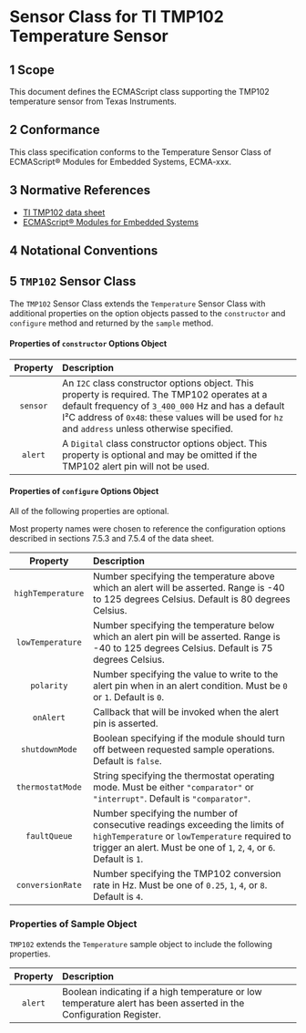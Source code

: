 
# Sensor Class for TI TMP102 Temperature Sensor

## 1 Scope

This document defines the ECMAScript class supporting the TMP102 temperature sensor from Texas Instruments.

## 2 Conformance

This class specification conforms to the Temperature Sensor Class of ECMAScript® Modules for Embedded Systems, ECMA-xxx.

## 3 Normative References

- [TI TMP102 data sheet](https://www.ti.com/lit/ds/symlink/tmp102.pdf)
- [ECMAScript® Modules for Embedded Systems](https://EcmaTC53.github.io/spec/web/spec.html)

## 4 Notational Conventions

## 5 `TMP102` Sensor Class

The `TMP102` Sensor Class extends the `Temperature` Sensor Class with additional properties on the option objects passed to the `constructor` and `configure` method and returned by the `sample` method. 

#### Properties of `constructor` Options Object

| Property | Description |
| :---: | :--- |
| `sensor` | An `I2C` class constructor options object. This property is required. The TMP102 operates at a default frequency of `3_400_000` Hz and has a default I²C address of `0x48`: these values will be used for `hz` and `address` unless otherwise specified.
| `alert` | A `Digital` class constructor options object. This property is optional and may be omitted if the TMP102 alert pin will not be used.

#### Properties of `configure` Options Object

All of the following properties are optional.

Most property names were chosen to reference the configuration options described in sections 7.5.3 and 7.5.4 of the data sheet. 

| Property | Description |
| :---: | :--- |
| `highTemperature` | Number specifying the temperature above which an alert will be asserted. Range is -40 to 125 degrees Celsius. Default is 80 degrees Celsius.  
| `lowTemperature` | Number specifying the temperature below which an alert pin will be asserted. Range is -40 to 125 degrees Celsius. Default is 75 degrees Celsius.
| `polarity` | Number specifying the value to write to the alert pin when in an alert condition. Must be `0` or `1`. Default is `0`.
| `onAlert` | Callback that will be invoked when the alert pin is asserted.
| `shutdownMode` | Boolean specifying if the module should turn off between requested sample operations. Default is `false`.
| `thermostatMode` | String specifying the thermostat operating mode. Must be either `"comparator"` or `"interrupt"`. Default is `"comparator"`.
| `faultQueue` | Number specifying the number of consecutive readings exceeding the limits of `highTemperature` or `lowTemperature` required to trigger an alert. Must be one of `1`, `2`, `4`, or `6`. Default is `1`. 
| `conversionRate` | Number specifying the TMP102 conversion rate in Hz. Must be one of `0.25`, `1`, `4`, or `8`. Default is `4`.

### Properties of Sample Object
`TMP102` extends the `Temperature` sample object to include the following properties.

| Property | Description |
| :---: | :--- |
| `alert` | Boolean indicating if a high temperature or low temperature alert has been asserted in the Configuration Register.

